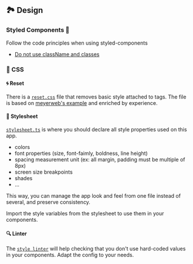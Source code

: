 ## 🏞 Design

### Styled Components 💅

Follow the code principles when using styled-components

- [Do not use className and classes](https://github.com/theodo/theodo-code-principles/pull/18/files)

### 💠 CSS

#### 🌀 Reset

There is a [`reset.css`](../public/reset.css) file that removes basic style attached to tags. The file is based on [meyerweb's example](https://meyerweb.com/eric/tools/css/reset/) and enriched by experience.

#### 🌈 Stylesheet

[`stylesheet.ts`](../src/stylesheet.ts) is where you should declare all style properties used on this app.

- colors
- font properties (size, font-faimly, boldness, line height)
- spacing measurement unit (ex: all margin, padding must be multiple of 8px)
- screen size breakpoints
- shades
- ...

This way, you can manage the app look and feel from one file instead of several, and preserve consistency.

Import the style variables from the stylesheet to use them in your components.

#### 🔍 Linter

The [`style linter`](../stylelint.config.js) will help checking that you don't use hard-coded values in your components. Adapt the config to your needs.
